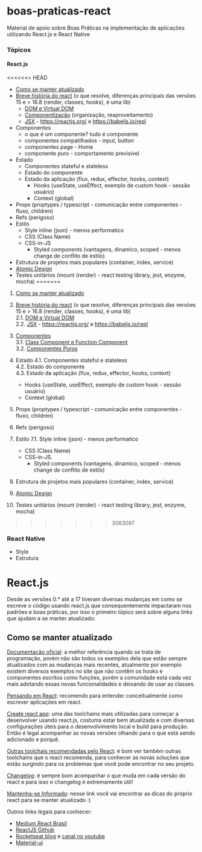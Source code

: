 # boas-praticas-react

Material de apoio sobre Boas Práticas na implementação de aplicações utilizando React.js e React Native

### Tópicos

#### React.js

<<<<<<< HEAD
- [Como se manter atualizado](#como-se-manter-atualizado)
- [Breve história do react](/02.%20Breve%20historia%20do%20react/README.md) (o que resolve, diferenças principais das versões 15 e > 16.8 (render, classes, hooks), é uma lib)
  - [DOM e Virtual DOM](02.%20Breve%20historia%20do%20react/README.md#DOM-e-Virtual-DOM)
  - [Componentização](<02.%20Breve%20historia%20do%20react/README.md#Componentização-(organização,-reaproveitamento)>) (organização, reaproveitamento)
  - [JSX](02.%20Breve%20historia%20do%20react/README.md#JSX) - https://reactjs.org/ e https://babeljs.io/repl
- Componentes
  - o que é um componente? tudo é componente
  - componentes compatilhados - input, button
  - componentes page - Home
  - componente puro - comportamento previsivel
- Estado
  - Componentes stateful e stateless
  - Estado do componente
  - Estado da aplicação (flux, redux, effector, hooks, context)
    - Hooks (useState, useEffect, exemplo de custom hook - sessão usuário)
    - Context (global)
- Props (proptypes / typescript - comunicação entre componentes - fluxo, children)
- Refs (perigoso)
- Estilo
  - Style inline (json) - menos performatico
  - CSS (Class Name)
  - CSS-in-JS
    - Styled components (vantagens, dinamico, scoped - menos change de conflito de estilo)
- Estrutura de projetos mais populares (container, index, service)
- [Atomic Design](/09.%20Atomic%20Design/README.md)
- Testes unitários (mount (render) - react testing library, jest, enzyme, mocha)
=======
1. [Como se manter atualizado](#como-se-manter-atualizado)
2. [Breve história do react](/02.%20Breve%20historia%20do%20react/README.md) (o que resolve, diferenças principais das versões 15 e > 16.8 (render, classes, hooks), é uma lib)  
  2.1. [DOM e Virtual DOM](02.%20Breve%20historia%20do%20react/README.md#DOM-e-Virtual-DOM)  
  2.2. [JSX](02.%20Breve%20historia%20do%20react/README.md#JSX) - <https://reactjs.org/> e <https://babeljs.io/repl>

3. [Componentes](03.%20Componentes/README.md)  
  3.1. [Class Component e Function Component](03.%20Componentes/README.md#Class-Component-e-Function-Component)  
  3.2. [Componentes Puros](03.%20Componentes/README.md#Componentes-Puros)

4. Estado
  4.1. Componentes stateful e stateless  
  4.2. Estado do componente  
  4.3. Estado da aplicação (flux, redux, effector, hooks, context)  
    - Hooks (useState, useEffect, exemplo de custom hook - sessão usuário)  
    - Context (global)

5. Props (proptypes / typescript - comunicação entre componentes - fluxo, children)

6. Refs (perigoso)

7. Estilo
  7.1. Style inline (json) - menos performatico  
    - CSS (Class Name)  
    - CSS-in-JS. 
      - Styled components (vantagens, dinamico, scoped - menos change de conflito de estilo)

8. Estrutura de projetos mais populares (container, index, service)

9. [Atomic Design](/09.%20Atomic%20Design/README.md) 

10. Testes unitários (mount (render) - react testing library, jest, enzyme, mocha)
>>>>>>> 3063097

### React Native

- Style
- Estrutura

# React.js

Desde as versões 0.\* até a 17 tiveram diversas mudanças em como se escreve o código usando react.js que consequentemente impactaram nos padrões e boas práticas, por isso o primeiro tópico será sobre alguns links que ajudam a se manter atualizado:

## Como se manter atualizado

[Documentação oficial](https://pt-br.reactjs.org/docs/getting-started.html): a melhor referência quando se trata de programação, porém não são todos os exemplos dela que estão sempre atualizados com as mudanças mais recentes, atualmente por exemplo existem diversos exemplos no site que não contêm os hooks e componentes escritos como funções, porém a comunidade está cada vez mais adotando essas novas funcionalidades e deixando de usar as classes.

[Pensando em React](https://pt-br.reactjs.org/docs/thinking-in-react.html): recomendo para entender conceitualmente como escrever aplicações em react.

[Create react app](https://github.com/facebook/create-react-app): uma das toolchains mais utilizadas para começar a desenvolver usando react.js, costuma estar bem atualizada e com diversas configurações úteis para o desenvolvimento local e build para produção. Então é legal acompanhar as novas versões olhando para o que está sendo adicionado e porquê.

[Outras toolchais recomendadas pelo React](https://pt-br.reactjs.org/docs/create-a-new-react-app.html#recommended-toolchains): é bom ver também outras toolchains que o react recomenda, para conhecer as novas soluções que estão surgindo para os problemas que você pode encontrar no seu projeto.

[Changelog](https://github.com/facebook/react/blob/master/CHANGELOG.md): é sempre bom acompanhar o que muda em cada versão do react e para isso o changelog é extremamente útil!

[Mantenha-se Informado](https://pt-br.reactjs.org/docs/getting-started.html#staying-informed): nesse link você vai encontrar as dicas do próprio react para se manter atualizado :)

Outros links legais para conhecer:

- [Medium React Brasil](https://medium.com/reactbrasil/tagged/react)
- [ReactJS Github](https://github.com/reactjs)
- [Rocketseat blog](https://blog.rocketseat.com.br/tag/reactjs/) e [canal no youtube](https://www.youtube.com/c/RocketSeat)
- [Material-ui](https://material-ui.com/pt/)

